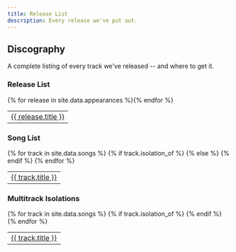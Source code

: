 ```yaml
---
title: Release List
description: Every release we've put out.
---
```


## Discography

A complete listing of every track we've released -- and where to get it.

### Release List

<table>
{% for release in site.data.appearances %}<tr><td><a href="/discography/{{ release.id }}">{{ release.title }}</a></td></tr>{% endfor %}
</table>

### Song List

<table>
{% for track in site.data.songs %}
  {% if track.isolation_of %}
  {% else %}
    <tr><td><a href="/discography/{{ track.id }}">{{ track.title }}</a></td></tr>
  {% endif %}
{% endfor %}
</table>

### Multitrack Isolations

<table>
{% for track in site.data.songs %}
  {% if track.isolation_of %}
    <tr><td><a href="/discography/{{ track.id }}">{{ track.title }}</a></td></tr>
  {% endif %}
{% endfor %}
</table>
